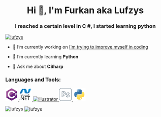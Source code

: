 <h1 align="center">Hi 👋, I'm Furkan aka Lufzys</h1>
<h3 align="center">I reached a certain level in C #, I started learning python</h3>

<p align="left"> <a href="https://github.com/ryo-ma/github-profile-trophy"><img src="https://github-profile-trophy.vercel.app/?username=lufzys" alt="lufzys" /></a> </p>

- 🔭 I’m currently working on [I'm trying to improve myself in coding](https://github.com/Lufzys/Lufzys)

- 🌱 I’m currently learning **Python**

- 💬 Ask me about **CSharp**

<h3 align="left">Languages and Tools:</h3>
<p align="left"> <a href="https://www.w3schools.com/cs/" target="_blank"> <img src="https://raw.githubusercontent.com/devicons/devicon/master/icons/csharp/csharp-original.svg" alt="csharp" width="40" height="40"/> </a> <a href="https://dotnet.microsoft.com/" target="_blank"> <img src="https://raw.githubusercontent.com/devicons/devicon/master/icons/dot-net/dot-net-original-wordmark.svg" alt="dotnet" width="40" height="40"/> </a> <a href="https://www.adobe.com/in/products/illustrator.html" target="_blank"> <img src="https://www.vectorlogo.zone/logos/adobe_illustrator/adobe_illustrator-icon.svg" alt="illustrator" width="40" height="40"/> </a> <a href="https://www.photoshop.com/en" target="_blank"> <img src="https://raw.githubusercontent.com/devicons/devicon/master/icons/photoshop/photoshop-line.svg" alt="photoshop" width="40" height="40"/> </a> <a href="https://www.python.org" target="_blank"> <img src="https://raw.githubusercontent.com/devicons/devicon/master/icons/python/python-original.svg" alt="python" width="40" height="40"/> </a> </p>

<p><img align="left" src="https://github-readme-stats.vercel.app/api/top-langs?username=lufzys&show_icons=true&locale=en&layout=compact" alt="lufzys" /></p>

<p>&nbsp;<img align="center" src="https://github-readme-stats.vercel.app/api?username=lufzys&show_icons=true&locale=en" alt="lufzys" /></p>
